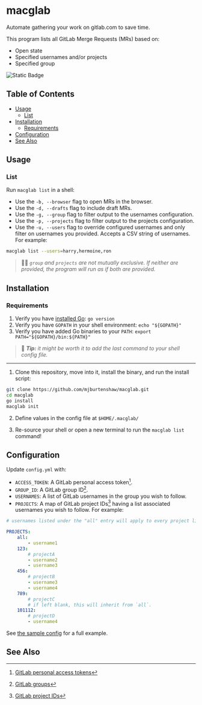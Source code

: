 macglab
=======

Automate gathering your work on gitlab.com to save time.

This program lists all GitLab Merge Requests (MRs) based on:
- Open state
- Specified usernames and/or projects
- Specified group

![Static Badge](https://img.shields.io/badge/version-3.0.0-66023c)

Table of Contents
------------------

- [Usage](#usage)
    - [List](#list)
- [Installation](#installation)
    - [Requirements](#requirements)
- [Configuration](#configuration)
- [See Also](#see-also)

Usage
-----

### List

Run `macglab list` in a shell:
- Use the `-b, --browser` flag to open MRs in the browser.
- Use the `-d, --drafts` flag to include draft MRs.
- Use the `-g, --group` flag to filter output to the usernames configuration.
- Use the `-p, --projects` flag to filter output to the projects configuration.
- Use the `-u, --users` flag to override configured usernames and only filter on usernames you provided. Accepts a CSV string of usernames. For example:

```sh
macglab list --users=harry,hermoine,ron
```

> 👯‍♀️ *`group` and `projects` are not mutually exclusive. If neither are provided, the program will run as if both are provided.*

Installation
-------------

### Requirements

1. Verify you have [installed Go](https://go.dev/doc/install): `go version`
2. Verify you have `GOPATH` in your shell environment: `echo "${GOPATH}"`
3. Verify you have added Go binaries to your `PATH`: `export PATH="${GOPATH}/bin:${PATH}"`

> 🐚 ***Tip:** it might be worth it to add the last command to your shell config file.*

--------------------------------------------------------------------------------------------

1. Clone this repository, move into it, install the binary, and run the install script:

```sh
git clone https://github.com/mjburtenshaw/macglab.git
cd macglab
go install
macglab init
```

2. Define values in the config file at `$HOME/.macglab/`

3. Re-source your shell or open a new terminal to run the `macglab list` command!

Configuration
--------------

Update `config.yml` with:
- `ACCESS_TOKEN`: A GitLab personal access token[^1].
- `GROUP_ID`: A GitLab group ID[^2].
- `USERNAMES`: A list of GitLab usernames in the group you wish to follow.
- `PROJECTS`: A map of GitLab project IDs[^3] having a list associated usernames you wish to follow. For example:

```yaml
# usernames listed under the "all" entry will apply to every project listed below.

PROJECTS:
    all:
        - username1
    123:
        # projectA
        - username2
        - username3
    456:
        # projectB
        - username3
        - username4
    789:
        # projectC
        # if left blank, this will inherit from `all`.
    101112:
        # projectD
        - username4
```

See [the sample config](/config.sample.yml) for a full example.

See Also
---------

[^1]: [GitLab personal access tokens](https://docs.gitlab.com/ee/user/profile/personal_access_tokens.html#create-a-personal-access-token)
[^2]: [GitLab groups](https://docs.gitlab.com/ee/api/groups.html)
[^3]: [GitLab project IDs](https://stackoverflow.com/questions/39559689/where-do-i-find-the-project-id-for-the-gitlab-api)
